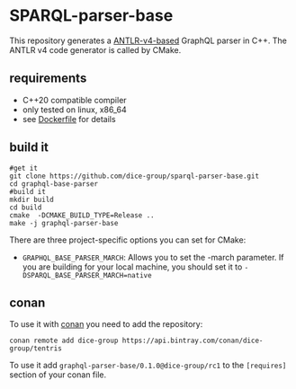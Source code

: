 # SPARQL-parser-base

This repository generates a [ANTLR-v4-based](https://github.com/antlr/antlr4) GraphQL parser in C++. The ANTLR v4 code generator is called by CMake.

## requirements

- C++20 compatible compiler
- only tested on linux, x86_64
- see [Dockerfile](Dockerfile) for details 

## build it

```shell
#get it 
git clone https://github.com/dice-group/sparql-parser-base.git
cd graphql-base-parser
#build it
mkdir build
cd build
cmake  -DCMAKE_BUILD_TYPE=Release ..
make -j graphql-parser-base
```

There are three project-specific options you can set for CMake:

- `GRAPHQL_BASE_PARSER_MARCH`: Allows you to set the -march parameter. If you are building for your local machine, you should set it to `-DSPARQL_BASE_PARSER_MARCH=native`

## conan

To use it with [conan](https://conan.io/) you need to add the repository:
```shell
conan remote add dice-group https://api.bintray.com/conan/dice-group/tentris
```

To use it add `graphql-parser-base/0.1.0@dice-group/rc1` to the `[requires]` section of your conan file.